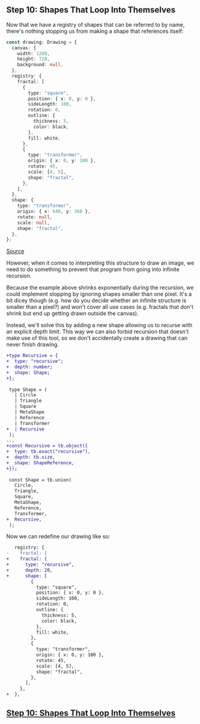 ## Step 10: Shapes That Loop Into Themselves

Now that we have a registry of shapes that can be referred to by name, there's
nothing stopping us from making a shape that references itself:

```ts
const drawing: Drawing = {
  canvas: {
    width: 1280,
    height: 720,
    background: null,
  },
  registry: {
    fractal: [
      {
        type: "square",
        position: { x: 0, y: 0 },
        sideLength: 100,
        rotation: 0,
        outline: {
          thickness: 5,
          color: black,
        },
        fill: white,
      },
      {
        type: "transformer",
        origin: { x: 0, y: 100 },
        rotate: 45,
        scale: [4, 5],
        shape: "fractal",
      },
    ],
  },
  shape: {
    type: "transformer",
    origin: { x: 640, y: 360 },
    rotate: null,
    scale: null,
    shape: "fractal",
  },
};
```

[Source](./step10_1.ts)

However, when it comes to interpreting this structure to draw an image, we need
to do something to prevent that program from going into infinite recursion.

Because the example above shrinks exponentially during the recursion, we could
implement stopping by ignoring shapes smaller than one pixel. It's a bit dicey
though (e.g. how do you decide whether an infinite structure is smaller than a
pixel?) and won't cover all use cases (e.g. fractals that don't shrink but end
up getting drawn outside the canvas).

Instead, we'll solve this by adding a new shape allowing us to recurse with an
explicit depth limit. This way we can also forbid recursion that doesn't make
use of this tool, so we don't accidentally create a drawing that can never
finish drawing.

```diff
+type Recursive = {
+  type: "recursive";
+  depth: number;
+  shape: Shape;
+};
 
 type Shape = (
   | Circle
   | Triangle
   | Square
   | MetaShape
   | Reference
   | Transformer
+  | Recursive
 );
...
+const Recursive = tb.object({
+  type: tb.exact("recursive"),
+  depth: tb.size,
+  shape: ShapeReference,
+});
 
 const Shape = tb.union(
   Circle,
   Triangle,
   Square,
   MetaShape,
   Reference,
   Transformer,
+  Recursive,
 );
```

Now we can redefine our drawing like so:

```diff
   registry: {
-    fractal: [
+    fractal: {
+      type: "recursive",
+      depth: 20,
+      shape: [
         {
           type: "square",
           position: { x: 0, y: 0 },
           sideLength: 100,
           rotation: 0,
           outline: {
             thickness: 5,
             color: black,
           },
           fill: white,
         },
         {
           type: "transformer",
           origin: { x: 0, y: 100 },
           rotate: 45,
           scale: [4, 5],
           shape: "fractal",
         },
       ],
     },
+  },
```

## [Step 10: Shapes That Loop Into Themselves](../step10)
